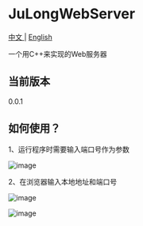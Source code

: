 # JuLongWebServer

[中文 ](README_zh.md) | [English](README_en.md)

一个用C++来实现的Web服务器

## 当前版本
0.0.1

## 如何使用？
1、运行程序时需要输入端口号作为参数

![image](https://github.com/JuLongZhiLu/JuLongWebServer/assets/130359590/32a1e616-d29b-490f-af08-cfbcb7e4a9c7)

2、在浏览器输入本地地址和端口号

![image](https://github.com/JuLongZhiLu/JuLongWebServer/assets/130359590/cfc547f4-11f0-4ecc-8cbc-7c5754c4141e)

![image](https://github.com/JuLongZhiLu/JuLongWebServer/assets/130359590/4831d1ec-80bd-4e33-a8cf-b67bddd3ed19)


